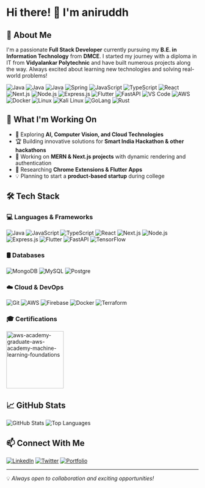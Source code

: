 # Hi there! 👋 I'm aniruddh

## 🚀 About Me
I'm a passionate **Full Stack Developer** currently pursuing my **B.E. in Information Technology** from **DMCE**. I started my journey with a diploma in IT from **Vidyalankar Polytechnic** and have built numerous projects along the way. Always excited about learning new technologies and solving real-world problems!

![Java](https://skillicons.dev/icons?i=java)
![Java](https://skillicons.dev/icons?i=c)
![Java](https://skillicons.dev/icons?i=cpp)
![Spring](https://skillicons.dev/icons?i=spring)
![JavaScript](https://skillicons.dev/icons?i=javascript)
![TypeScript](https://skillicons.dev/icons?i=typescript)
![React](https://skillicons.dev/icons?i=react)
![Next.js](https://skillicons.dev/icons?i=nextjs)
![Node.js](https://skillicons.dev/icons?i=nodejs)
![Express.js](https://skillicons.dev/icons?i=express)
![Flutter](https://skillicons.dev/icons?i=flutter)
![FastAPI](https://skillicons.dev/icons?i=fastapi)
![VS Code](https://skillicons.dev/icons?i=vscode)
![AWS](https://skillicons.dev/icons?i=aws)
![Docker](https://skillicons.dev/icons?i=docker)
![Linux](https://skillicons.dev/icons?i=linux)
![Kali Linux](https://skillicons.dev/icons?i=kali)
![GoLang](https://skillicons.dev/icons?i=go)
![Rust](https://skillicons.dev/icons?i=rust)


## 🔭 What I'm Working On
- 🌱 Exploring **AI, Computer Vision, and Cloud Technologies**
- 🏆 Building innovative solutions for **Smart India Hackathon & other hackathons**
- 🚀 Working on **MERN & Next.js projects** with dynamic rendering and authentication
- 🎯 Researching **Chrome Extensions & Flutter Apps**
- 💡 Planning to start a **product-based startup** during college

## 🛠️ Tech Stack
### 💻 Languages & Frameworks
![Java](https://skillicons.dev/icons?i=java)
![JavaScript](https://skillicons.dev/icons?i=javascript)
![TypeScript](https://skillicons.dev/icons?i=typescript)
![React](https://skillicons.dev/icons?i=react)
![Next.js](https://skillicons.dev/icons?i=nextjs)
![Node.js](https://skillicons.dev/icons?i=nodejs)
![Express.js](https://skillicons.dev/icons?i=express)
![Flutter](https://skillicons.dev/icons?i=flutter)
![FastAPI](https://skillicons.dev/icons?i=fastapi)
![TensorFlow](https://skillicons.dev/icons?i=tensorflow)



### 🛢️ Databases
![MongoDB](https://skillicons.dev/icons?i=mongodb)
![MySQL](https://skillicons.dev/icons?i=mysql)
![Postgre](https://skillicons.dev/icons?i=postgres)


### ☁️ Cloud & DevOps
![Git](https://skillicons.dev/icons?i=git)
![AWS](https://skillicons.dev/icons?i=aws)
![Firebase](https://skillicons.dev/icons?i=firebase)
![Docker](https://skillicons.dev/icons?i=docker)
![Terraform](https://skillicons.dev/icons?i=terraform)


###  🎓 Certifications
<a href="https://drive.google.com/file/d/1w6GHUoZVV3-AGn8d6Q1MpfkbQ3PSWRvY/view?usp=sharing"><img src="https://i.ibb.co/pjjQCWJR/aws-academy-graduate-aws-academy-machine-learning-foundations.png" alt="aws-academy-graduate-aws-academy-machine-learning-foundations" border="0" height="150" width="150"></a>

## 📈 GitHub Stats
![GitHub Stats](https://github-readme-stats.vercel.app/api?username=ANNI69&show_icons=true&theme=radical)
![Top Languages](https://github-readme-stats.vercel.app/api/top-langs/?username=ANNI69&layout=compact&theme=radical)

## 📫 Connect With Me
[![LinkedIn](https://img.shields.io/badge/LinkedIn-Connect-blue?style=flat&logo=linkedin)]([https://www.linkedin.com/in/your-profile](https://www.linkedin.com/in/aniruddh-nagare-698787208/))
[![Twitter](https://img.shields.io/badge/Twitter-Follow-blue?style=flat&logo=twitter)](https://x.com/AniruddhNagare)
[![Portfolio](https://img.shields.io/badge/Portfolio-Visit-blue?style=flat&logo=google-chrome)](https://nagareaniruddh.vercel.app/)

---
💡 *Always open to collaboration and exciting opportunities!*


